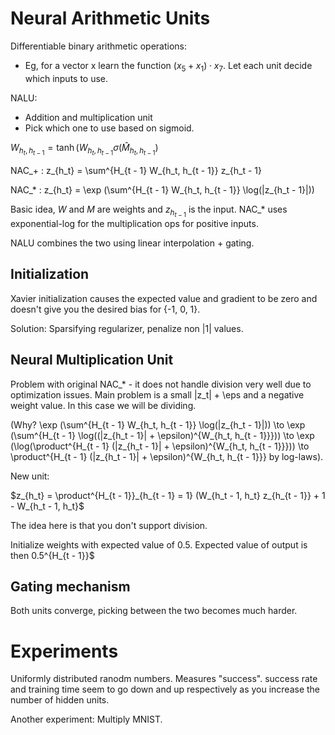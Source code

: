 # Neural Arithmetic Units

Differentiable binary arithmetic operations:
 - Eg, for a vector x learn the function $(x_5 + x_1) \cdot x_7$. Let each unit decide which inputs to use.

NALU:
 - Addition and multiplication unit
 - Pick which one to use based on sigmoid.

$W_{h_t, h_{t - 1}} = \tanh(W_{h_t, h_{t - 1}} \sigma (\hat M_{h_t, h_{t - 1}})$

NAC_+ : z_{h_t} = \sum^{H_{t - 1} W_{h_t, h_{t - 1}} z_{h_t - 1}

NAC_* : z_{h_t} = \exp (\sum^{H_{t - 1} W_{h_t, h_{t - 1}} \log(|z_{h_t - 1}|))

Basic idea, $W$ and $M$ are weights and $z_{h_{t - 1}}$ is the input. NAC_* uses exponential-log
for the multiplication ops for positive inputs.

NALU combines the two using linear interpolation + gating.

## Initialization

Xavier initialization causes the expected value and gradient to be zero and doesn't give you
the desired bias for {-1, 0, 1}.

Solution: Sparsifying regularizer, penalize non |1| values.

## Neural Multiplication Unit

Problem with original NAC_* - it does not handle division very well due to optimization issues.
Main problem is a small |z_t| + \eps and a negative weight value. In this case we will be dividing.

(Why? \exp (\sum^{H_{t - 1} W_{h_t, h_{t - 1}} \log(|z_{h_t - 1}|)) \to \exp (\sum^{H_{t - 1} \log((|z_{h_t - 1}| + \epsilon)^{W_{h_t, h_{t - 1}}}))
\to \exp (\log(\product^{H_{t - 1} (|z_{h_t - 1}| + \epsilon)^{W_{h_t, h_{t - 1}}})) \to \product^{H_{t - 1} (|z_{h_t - 1}| + \epsilon)^{W_{h_t, h_{t - 1}}}
by log-laws).

New unit:

$z_{h_t} = \product^{H_{t - 1}}_{h_{t - 1} = 1} (W_{h_t - 1, h_t} z_{h_{t - 1}} + 1 - W_{h_t - 1, h_t}$

The idea here is that you don't support division.

Initialize weights with expected value of 0.5. Expected value of output is then 0.5^{H_{t - 1}}$

## Gating mechanism

Both units converge, picking between the two becomes much harder.

# Experiments

Uniformly distributed ranodm numbers. Measures "success". success rate
and training time seem to go down and up respectively as you increase the number
of hidden units.

Another experiment: Multiply MNIST.
